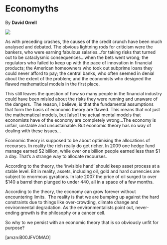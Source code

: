 Economyths
==========

By **David Orrell**

![](/bookimg/economyths.jpg)

As with preceding crashes, the causes of the credit crunch have been much
analysed and debated. The obvious lightning rods for criticism were the bankers,
who were earning fabulous salaries…for taking risks that turned out to be
cataclysmic consequences…when the bets went wrong; the regulators who failed to
keep up with the pace of innovation in financial products; the American
homeowners who took out subprime loans they could never afford to pay; the
central banks, who often seemed in denial about the extent of the problem; and
the economists who designed the flawed mathematical models in the first place.

This still leaves the question of how so many people in the financial industry
could have been misled about the risks they were running and unaware of the
dangers.  The reason, I believe, is that the fundamental assumptions that form
the basis of economic theory are flawed. This means that not just the
mathematical models, but [also] the actual mental models that economists have of
the economy are completely wrong…The economy is unfair, unstable and
unsustainable. But economic theory has no way of dealing with these issues…

Economic theory is supposed to be about optimising the allocations of recourses.
In reality the rich really do get richer. In 2009 one hedge fund manage earned
$2 billion, while over one billion people earned less than $1 a day. That’s a
strange way to allocate recourses. 

According to the theory, the ‘invisible hand’ should keep asset process at a
stable level. Bit in reality, assets, including oil, gold and hard currencies
are subject to enormous gyrations. In late 2007 the price of oil surged to over
$140 a barrel then plunged to under 440, all in a space of a few months.

According to the theory, the economy can grow forever without encountering
limits.  The reality is that we are bumping up against the hard constraints due
to things like over-crowding, climate change and environmental degradation. As
the environmentalists point out, never-ending growth is the philosophy or a
cancer cell.

So why to we persist with an economic theory that is so obviously unfit for
purpose? 

[amzn:B00JFVOMAO]

